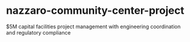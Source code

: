 # nazzaro-community-center-project
$5M capital facilities project management with engineering coordination and regulatory compliance
